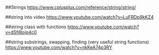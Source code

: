 ##Strings
https://www.cplusplus.com/reference/string/string/

##string into video
https://www.youtube.com/watch?v=LuFRDp9kKZ4

##string class with functions
https://www.youtube.com/watch?v=dSfjBoip4c0

##string substrings, swapping, finding (very useful string functions)
https://www.youtube.com/watch?v=nkKeA74p3RY